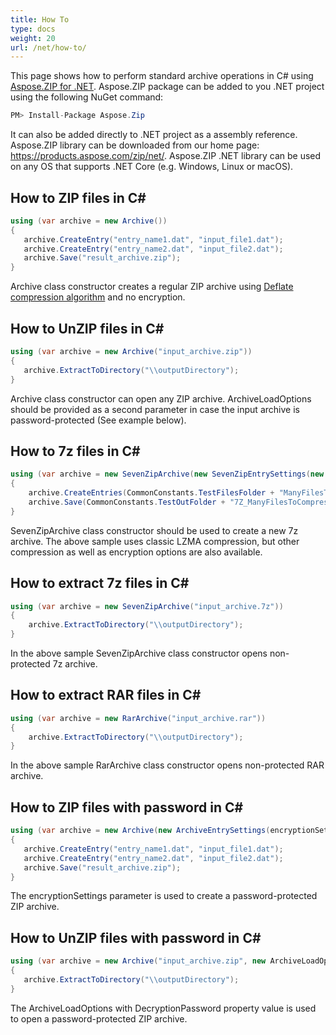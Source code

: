```yaml
---
title: How To
type: docs
weight: 20
url: /net/how-to/
---
```


This page shows how to perform standard archive operations in C# using [Aspose.ZIP for .NET](https://www.nuget.org/packages/Aspose.Zip/).
Aspose.ZIP package can be added to you .NET project using the following NuGet command:
```csharp
PM> Install-Package Aspose.Zip
```

It can also be added directly to .NET project as a assembly reference. Aspose.ZIP library can be downloaded from our home page: https://products.aspose.com/zip/net/.
Aspose.ZIP .NET library can be used on any OS that supports .NET Core (e.g. Windows, Linux or macOS).
## **How to ZIP files in C#**
```csharp
using (var archive = new Archive())
{
   archive.CreateEntry("entry_name1.dat", "input_file1.dat");
   archive.CreateEntry("entry_name2.dat", "input_file2.dat");
   archive.Save("result_archive.zip");
}
```
Archive class constructor creates a regular ZIP archive using [Deflate compression algorithm](https://en.wikipedia.org/wiki/Deflate) and no encryption.
## **How to UnZIP files in C#**
```csharp
using (var archive = new Archive("input_archive.zip"))
{
   archive.ExtractToDirectory("\\outputDirectory");
}
```
Archive class constructor can open any ZIP archive. ArchiveLoadOptions should be provided as a second parameter in case the input archive is password-protected (See example below).
## **How to 7z files in C#**
```csharp
using (var archive = new SevenZipArchive(new SevenZipEntrySettings(new SevenZipLZMACompressionSettings())))
{
	archive.CreateEntries(CommonConstants.TestFilesFolder + "ManyFilesToCompress");
	archive.Save(CommonConstants.TestOutFolder + "7Z_ManyFilesToCompress.7z");
}
```
SevenZipArchive class constructor should be used to create a new 7z archive. The above sample uses classic LZMA compression, but other compression as well as encryption options are also available.
## **How to extract 7z files in C#**
```csharp
using (var archive = new SevenZipArchive("input_archive.7z"))
{
	archive.ExtractToDirectory("\\outputDirectory");
}
```
In the above sample SevenZipArchive class constructor opens non-protected 7z archive.
## **How to extract RAR files in C#**
```csharp
using (var archive = new RarArchive("input_archive.rar"))
{
	archive.ExtractToDirectory("\\outputDirectory");
}
```
In the above sample RarArchive class constructor opens non-protected RAR archive.
## **How to ZIP files with password in C#**
```csharp
using (var archive = new Archive(new ArchiveEntrySettings(encryptionSettings: new TraditionalEncryptionSettings("pass"))))
{
   archive.CreateEntry("entry_name1.dat", "input_file1.dat");
   archive.CreateEntry("entry_name2.dat", "input_file2.dat");
   archive.Save("result_archive.zip");
}
```
The encryptionSettings parameter is used to create a password-protected ZIP archive.
## **How to UnZIP files with password in C#**
```csharp
using (var archive = new Archive("input_archive.zip", new ArchiveLoadOptions{DecryptionPassword = "pass"}))
{
   archive.ExtractToDirectory("\\outputDirectory");
}
```
The ArchiveLoadOptions with DecryptionPassword property value is used to open a password-protected ZIP archive.
